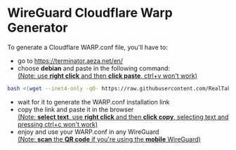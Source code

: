 # WireGuard Cloudflare Warp Generator
To generate a Cloudflare WARP.conf file, you'll have to: <br>
- go to https://terminator.aeza.net/en/ <br>
- choose **debian** and paste in the following command: <br>
<ins>(Note: use **right click** and then **click paste**, ctrl+v won't work)</ins> <br>
```bash
bash <(wget --inet4-only -qO- https://raw.githubusercontent.com/RealTakosan/wg-warp-generator/main/wg_warp_generator.sh)
```
- wait for it to generate the WARP.conf installation link <br>
- copy the link and paste it in the browser <br>
<ins>(Note: **select text**, use **right click** and then **click copy**, selecting text and pressing ctrl+c won't work)</ins> <br>
- enjoy and use your WARP.conf in any WireGuard <br>
<ins>(Note: **scan** the **QR code** if you're using the **mobile** WireGuard)</ins> <br>
